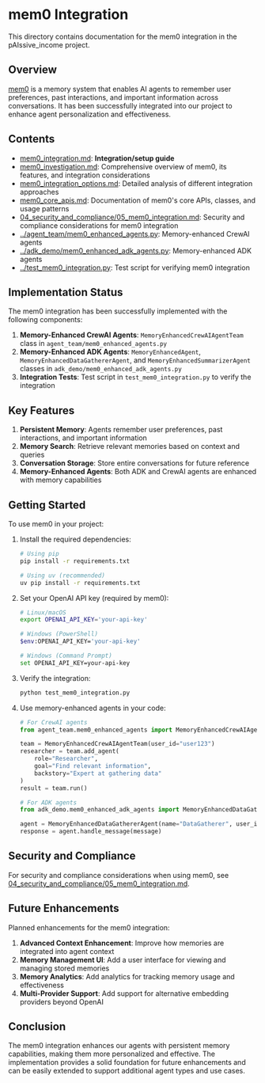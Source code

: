 # mem0 Integration

This directory contains documentation for the mem0 integration in the pAIssive_income project.

## Overview

[mem0](https://mem0.ai) is a memory system that enables AI agents to remember user preferences, past interactions, and important information across conversations. It has been successfully integrated into our project to enhance agent personalization and effectiveness.

## Contents

- [mem0_integration.md](../05_sdk_and_integrations/mem0_integration.md): **Integration/setup guide**
- [mem0_investigation.md](mem0_investigation.md): Comprehensive overview of mem0, its features, and integration considerations
- [mem0_integration_options.md](mem0_integration_options.md): Detailed analysis of different integration approaches
- [mem0_core_apis.md](mem0_core_apis.md): Documentation of mem0's core APIs, classes, and usage patterns
- [04_security_and_compliance/05_mem0_integration.md](04_security_and_compliance/05_mem0_integration.md): Security and compliance considerations for mem0 integration
- [../agent_team/mem0_enhanced_agents.py](../agent_team/mem0_enhanced_agents.py): Memory-enhanced CrewAI agents
- [../adk_demo/mem0_enhanced_adk_agents.py](../adk_demo/mem0_enhanced_adk_agents.py): Memory-enhanced ADK agents
- [../test_mem0_integration.py](../test_mem0_integration.py): Test script for verifying mem0 integration

## Implementation Status

The mem0 integration has been successfully implemented with the following components:

1. **Memory-Enhanced CrewAI Agents**: `MemoryEnhancedCrewAIAgentTeam` class in `agent_team/mem0_enhanced_agents.py`
2. **Memory-Enhanced ADK Agents**: `MemoryEnhancedAgent`, `MemoryEnhancedDataGathererAgent`, and `MemoryEnhancedSummarizerAgent` classes in `adk_demo/mem0_enhanced_adk_agents.py`
3. **Integration Tests**: Test script in `test_mem0_integration.py` to verify the integration

## Key Features

1. **Persistent Memory**: Agents remember user preferences, past interactions, and important information
2. **Memory Search**: Retrieve relevant memories based on context and queries
3. **Conversation Storage**: Store entire conversations for future reference
4. **Memory-Enhanced Agents**: Both ADK and CrewAI agents are enhanced with memory capabilities

## Getting Started

To use mem0 in your project:

1. Install the required dependencies:
   ```bash
   # Using pip
   pip install -r requirements.txt

   # Using uv (recommended)
   uv pip install -r requirements.txt
   ```

2. Set your OpenAI API key (required by mem0):
   ```bash
   # Linux/macOS
   export OPENAI_API_KEY='your-api-key'

   # Windows (PowerShell)
   $env:OPENAI_API_KEY='your-api-key'

   # Windows (Command Prompt)
   set OPENAI_API_KEY=your-api-key
   ```

3. Verify the integration:
   ```bash
   python test_mem0_integration.py
   ```

4. Use memory-enhanced agents in your code:
   ```python
   # For CrewAI agents
   from agent_team.mem0_enhanced_agents import MemoryEnhancedCrewAIAgentTeam

   team = MemoryEnhancedCrewAIAgentTeam(user_id="user123")
   researcher = team.add_agent(
       role="Researcher",
       goal="Find relevant information",
       backstory="Expert at gathering data"
   )
   result = team.run()

   # For ADK agents
   from adk_demo.mem0_enhanced_adk_agents import MemoryEnhancedDataGathererAgent

   agent = MemoryEnhancedDataGathererAgent(name="DataGatherer", user_id="user123")
   response = agent.handle_message(message)
   ```

## Security and Compliance

For security and compliance considerations when using mem0, see [04_security_and_compliance/05_mem0_integration.md](04_security_and_compliance/05_mem0_integration.md).

## Future Enhancements

Planned enhancements for the mem0 integration:

1. **Advanced Context Enhancement**: Improve how memories are integrated into agent context
2. **Memory Management UI**: Add a user interface for viewing and managing stored memories
3. **Memory Analytics**: Add analytics for tracking memory usage and effectiveness
4. **Multi-Provider Support**: Add support for alternative embedding providers beyond OpenAI

## Conclusion

The mem0 integration enhances our agents with persistent memory capabilities, making them more personalized and effective. The implementation provides a solid foundation for future enhancements and can be easily extended to support additional agent types and use cases.
